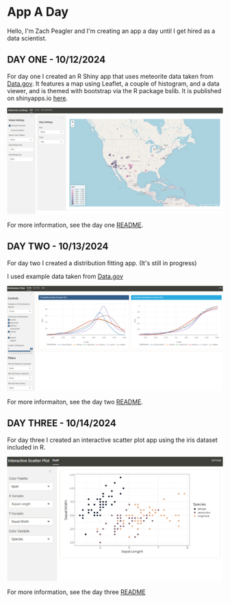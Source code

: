 # App A Day
 Hello, I'm Zach Peagler and I'm creating an app a day until I get hired as a data scientist.

## **DAY ONE - 10/12/2024**
For day one I created an R Shiny app that uses meteorite data taken from [Data.gov](https://catalog.data.gov/dataset/meteorite-landings). It features a map using Leaflet, a couple of histogram, and a data viewer, and is themed with bootstrap via the R package bslib. It is published on shinyapps.io [here](https://zachpeagler.shinyapps.io/01_meteorites).

![Screenshot](/01_meteorites/01_screenshot.png)

For more information, see the day one [README](/01_meteorites/README.md).

## **DAY TWO - 10/13/2024**
For day two I created a distribution fitting app. (It's still in progress)

I used example data taken from [Data.gov](https://catalog.data.gov/dataset/supply-chain-greenhouse-gas-emission-factors-v1-3-by-naics-6)

![Screenshot](/02_distribution_fitter/02screenshot.png)

For more informaiton, see the day two [README](/02_distribution_fitter/README.md).

## **DAY THREE - 10/14/2024**
For day three I created an interactive scatter plot app using the iris dataset included in R.

![Screenshot](/03_scatter/03screenshot.png)

For more information, see the day three [README](/03_scatter/README.md)